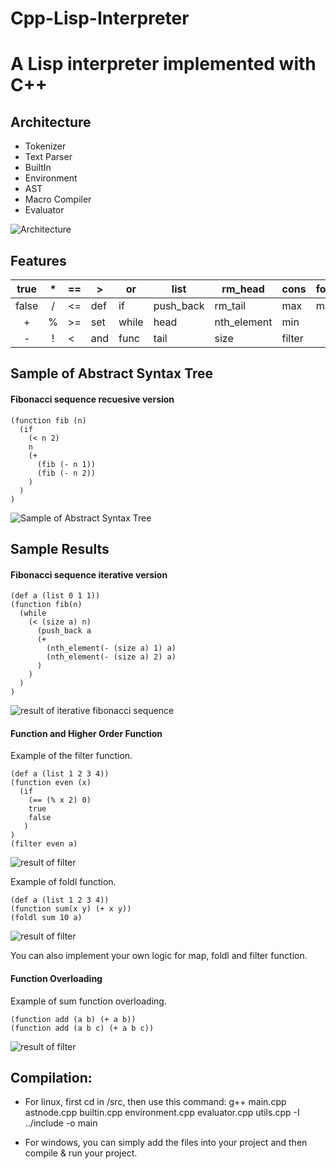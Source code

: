 # Cpp-Lisp-Interpreter
# A Lisp interpreter implemented with C++



## Architecture
* Tokenizer
* Text Parser
* BuiltIn
* Environment
* AST
* Macro Compiler
* Evaluator

![Architecture](https://github.com/WOWSCpp/Cpp-Lisp-Interpreter/blob/v1.01/imgs/Arch.png)


## Features
|  true | * | == | >   | or    | list      | rm_head     | cons   | foldl |
|:-----:|:-:|----|-----|-------|-----------|-------------|--------|-------|
| false | / | <= | def | if    | push_back | rm_tail     | max    | map   |
| +     | % | >= | set | while | head      | nth_element | min    |       |
| -     | ! | <  | and | func  | tail      | size        | filter |       |

## Sample of Abstract Syntax Tree
#### Fibonacci sequence recuesive version
```Lisp
(function fib (n) 
  (if 
    (< n 2) 
    n 
    (+ 
      (fib (- n 1)) 
      (fib (- n 2))
    )
  )
)
```

![Sample of Abstract Syntax Tree](https://github.com/WOWSCpp/Cpp-Lisp-Interpreter/blob/v1.01/imgs/recur.png)


## Sample Results

#### Fibonacci sequence iterative version
```Lisp
(def a (list 0 1 1))
(function fib(n) 
  (while 
    (< (size a) n)  
      (push_back a  
      (+
        (nth_element(- (size a) 1) a)
        (nth_element(- (size a) 2) a)
      )
    )
  )
)
```
![result of iterative fibonacci sequence](https://github.com/WOWSCpp/Cpp-Lisp-Interpreter/blob/v1.01/imgs/fib_res.png)


####  Function and Higher Order Function
Example of the filter function.

```Lisp
(def a (list 1 2 3 4))
(function even (x)
  (if
    (== (% x 2) 0)
    true
    false
   )
)
(filter even a)
```
![result of filter](https://github.com/WOWSCpp/Cpp-Lisp-Interpreter/blob/v1.01/imgs/filter_res.png)

Example of foldl function.

```Lisp
(def a (list 1 2 3 4))
(function sum(x y) (+ x y))
(foldl sum 10 a)
```
![result of filter](https://github.com/WOWSCpp/Cpp-Lisp-Interpreter/blob/v1.01/imgs/fold_res.png)

You can also implement your own logic for map, foldl and filter function.

####  Function Overloading

Example of sum function overloading.

```Lisp
(function add (a b) (+ a b))
(function add (a b c) (+ a b c))
```
![result of filter](https://github.com/WOWSCpp/Cpp-Lisp-Interpreter/blob/v1.01/imgs/over_res.png)


## Compilation: 
* For linux, first cd in /src, then use this command:
  g++ main.cpp astnode.cpp builtin.cpp environment.cpp evaluator.cpp utils.cpp -I ../include -o main
 
* For windows, you can simply add the files into your project and then compile & run your project.

